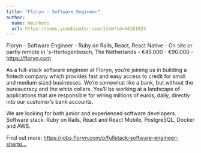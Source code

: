 ```yaml
---
title: "Floryn : Software Engineer"
author:
  name: meurkens
  url: https://news.ycombinator.com/item?id=44161924
---
```


<JobNavigation />

Floryn - Software Engineer - Ruby on Rails, React, React Native - On site or partly remote in &#x27;s-Hertogenbosch, The Netherlands - €45.000 - €90.000 - <a href="https:&#x2F;&#x2F;floryn.com" rel="nofollow">https:&#x2F;&#x2F;floryn.com</a>

As a full-stack software engineer at Floryn, you’re joining us in building a fintech company which provides fast and easy access to credit for small and medium sized businesses. We’re somewhat like a bank, but without the bureaucracy and the white collars. You’ll be working at a landscape of applications that are responsible for wiring millions of euros, daily, directly into our customer’s bank accounts.

We are looking for both junior and experienced software developers. Software stack: Ruby on Rails, React and React Mobile, PostgreSQL, Docker and AWS.

Find out more: <a href="https:&#x2F;&#x2F;jobs.floryn.com&#x2F;o&#x2F;fullstack-software-engineer-shertogenbosch" rel="nofollow">https:&#x2F;&#x2F;jobs.floryn.com&#x2F;o&#x2F;fullstack-software-engineer-sherto...</a>
<JobApplication />
